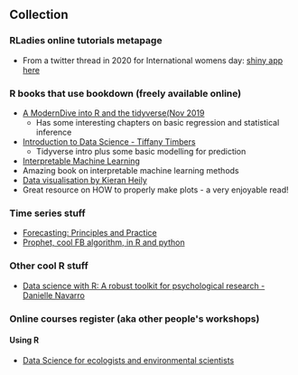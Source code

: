 ## Collection

### RLadies online tutorials metapage
- From a twitter thread in 2020 for International womens day: [shiny app here](https://yabellini.shinyapps.io/RLadiesLesson/)

### R books that use bookdown (freely available online)

- [A ModernDive into R and the tidyverse(Nov 2019](https://moderndive.com/index.html)
  - Has some interesting chapters on basic regression and statistical inference
- [Introduction to Data Science - Tiffany Timbers](https://ubc-dsci.github.io/introduction-to-datascience/index.html)
  - Tidyverse intro plus some basic modelling for prediction
 - [Interpretable Machine Learning](https://christophm.github.io/interpretable-ml-book/)
  - Amazing book on interpretable machine learning methods
 - [Data visualisation by Kieran Heily](https://socviz.co/index.html#preface)
  - Great resource on HOW to properly make plots - a very enjoyable read!

### Time series stuff

- [Forecasting: Principles and Practice](https://otexts.com/fpp2/)
- [Prophet, cool FB algorithm, in R and python](https://facebook.github.io/prophet/)


### Other cool R stuff
- [Data science with R: A robust toolkit for psychological research - Danielle Navarro](https://djnavarro.github.io/robust-tools/)


### Online courses register (aka other people's workshops)
#### Using R
- [Data Science for ecologists and environmental scientists](https://ourcodingclub.github.io/course)
